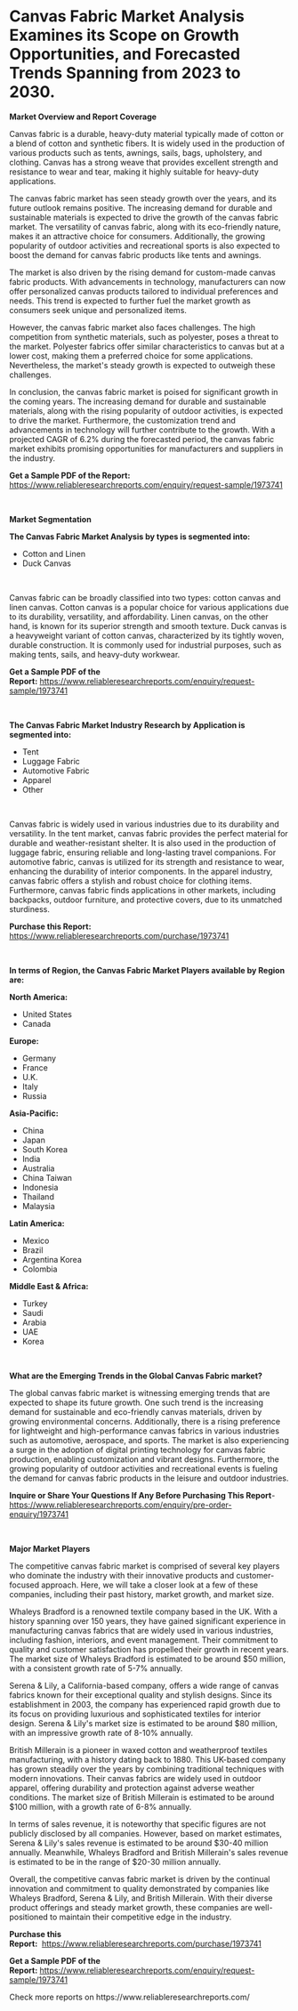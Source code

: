 <p><h1>Canvas Fabric Market Analysis Examines its Scope on Growth Opportunities, and Forecasted Trends Spanning from 2023 to 2030.</h1></p><p><strong>Market Overview and Report Coverage</strong></p>
<p><p>Canvas fabric is a durable, heavy-duty material typically made of cotton or a blend of cotton and synthetic fibers. It is widely used in the production of various products such as tents, awnings, sails, bags, upholstery, and clothing. Canvas has a strong weave that provides excellent strength and resistance to wear and tear, making it highly suitable for heavy-duty applications.</p><p>The canvas fabric market has seen steady growth over the years, and its future outlook remains positive. The increasing demand for durable and sustainable materials is expected to drive the growth of the canvas fabric market. The versatility of canvas fabric, along with its eco-friendly nature, makes it an attractive choice for consumers. Additionally, the growing popularity of outdoor activities and recreational sports is also expected to boost the demand for canvas fabric products like tents and awnings.</p><p>The market is also driven by the rising demand for custom-made canvas fabric products. With advancements in technology, manufacturers can now offer personalized canvas products tailored to individual preferences and needs. This trend is expected to further fuel the market growth as consumers seek unique and personalized items.</p><p>However, the canvas fabric market also faces challenges. The high competition from synthetic materials, such as polyester, poses a threat to the market. Polyester fabrics offer similar characteristics to canvas but at a lower cost, making them a preferred choice for some applications. Nevertheless, the market's steady growth is expected to outweigh these challenges.</p><p>In conclusion, the canvas fabric market is poised for significant growth in the coming years. The increasing demand for durable and sustainable materials, along with the rising popularity of outdoor activities, is expected to drive the market. Furthermore, the customization trend and advancements in technology will further contribute to the growth. With a projected CAGR of 6.2% during the forecasted period, the canvas fabric market exhibits promising opportunities for manufacturers and suppliers in the industry.</p></p>
<p><strong>Get a Sample PDF of the Report:</strong> <a href="https://www.reliableresearchreports.com/enquiry/request-sample/1973741">https://www.reliableresearchreports.com/enquiry/request-sample/1973741</a></p>
<p>&nbsp;</p>
<p><strong>Market Segmentation</strong></p>
<p><strong>The Canvas Fabric Market Analysis by types is segmented into:</strong></p>
<p><ul><li>Cotton and Linen</li><li>Duck Canvas</li></ul></p>
<p>&nbsp;</p>
<p><p>Canvas fabric can be broadly classified into two types: cotton canvas and linen canvas. Cotton canvas is a popular choice for various applications due to its durability, versatility, and affordability. Linen canvas, on the other hand, is known for its superior strength and smooth texture. Duck canvas is a heavyweight variant of cotton canvas, characterized by its tightly woven, durable construction. It is commonly used for industrial purposes, such as making tents, sails, and heavy-duty workwear.</p></p>
<p><strong>Get a Sample PDF of the Report:</strong>&nbsp;<a href="https://www.reliableresearchreports.com/enquiry/request-sample/1973741">https://www.reliableresearchreports.com/enquiry/request-sample/1973741</a></p>
<p>&nbsp;</p>
<p><strong>The Canvas Fabric Market Industry Research by Application is segmented into:</strong></p>
<p><ul><li>Tent</li><li>Luggage Fabric</li><li>Automotive Fabric</li><li>Apparel</li><li>Other</li></ul></p>
<p>&nbsp;</p>
<p><p>Canvas fabric is widely used in various industries due to its durability and versatility. In the tent market, canvas fabric provides the perfect material for durable and weather-resistant shelter. It is also used in the production of luggage fabric, ensuring reliable and long-lasting travel companions. For automotive fabric, canvas is utilized for its strength and resistance to wear, enhancing the durability of interior components. In the apparel industry, canvas fabric offers a stylish and robust choice for clothing items. Furthermore, canvas fabric finds applications in other markets, including backpacks, outdoor furniture, and protective covers, due to its unmatched sturdiness.</p></p>
<p><strong>Purchase this Report:</strong>&nbsp; <a href="https://www.reliableresearchreports.com/purchase/1973741">https://www.reliableresearchreports.com/purchase/1973741</a></p>
<p>&nbsp;</p>
<p><strong>In terms of Region, the Canvas Fabric Market Players available by Region are:</strong></p>
<p>
    <p> <strong> North America: </strong>
        <ul>
            <li>United States</li>
            <li>Canada</li>
        </ul>
        </p> 
    <p> <strong> Europe: </strong>
        <ul>
            <li>Germany</li>
            <li>France</li>
            <li>U.K.</li>
            <li>Italy</li>
            <li>Russia</li>
        </ul>
        </p> 
    <p> <strong> Asia-Pacific: </strong>
        <ul>
            <li>China</li>
            <li>Japan</li>
            <li>South Korea</li>
            <li>India</li>
            <li>Australia</li>
            <li>China Taiwan</li>
            <li>Indonesia</li>
            <li>Thailand</li>
            <li>Malaysia</li>
        </ul>
        </p> 
    <p> <strong> Latin America: </strong>
        <ul>
            <li>Mexico</li>
            <li>Brazil</li>
            <li>Argentina Korea</li>
            <li>Colombia</li>
        </ul>
        </p> 
    <p> <strong> Middle East & Africa: </strong>
        <ul>
            <li>Turkey</li>
            <li>Saudi</li>
            <li>Arabia</li>
            <li>UAE</li>
            <li>Korea</li>
        </ul>
    </p>
    </p>
<p>&nbsp;</p>
<p><strong>What are the Emerging Trends in the Global Canvas Fabric market?</strong></p>
<p><p>The global canvas fabric market is witnessing emerging trends that are expected to shape its future growth. One such trend is the increasing demand for sustainable and eco-friendly canvas materials, driven by growing environmental concerns. Additionally, there is a rising preference for lightweight and high-performance canvas fabrics in various industries such as automotive, aerospace, and sports. The market is also experiencing a surge in the adoption of digital printing technology for canvas fabric production, enabling customization and vibrant designs. Furthermore, the growing popularity of outdoor activities and recreational events is fueling the demand for canvas fabric products in the leisure and outdoor industries.</p></p>
<p><strong>Inquire or Share Your Questions If Any Before Purchasing This Report</strong>- <a href="https://www.reliableresearchreports.com/enquiry/pre-order-enquiry/1973741">https://www.reliableresearchreports.com/enquiry/pre-order-enquiry/1973741</a></p>
<p>&nbsp;</p>
<p><strong>Major Market Players</strong></p>
<p><p>The competitive canvas fabric market is comprised of several key players who dominate the industry with their innovative products and customer-focused approach. Here, we will take a closer look at a few of these companies, including their past history, market growth, and market size.</p><p>Whaleys Bradford is a renowned textile company based in the UK. With a history spanning over 150 years, they have gained significant experience in manufacturing canvas fabrics that are widely used in various industries, including fashion, interiors, and event management. Their commitment to quality and customer satisfaction has propelled their growth in recent years. The market size of Whaleys Bradford is estimated to be around $50 million, with a consistent growth rate of 5-7% annually.</p><p>Serena & Lily, a California-based company, offers a wide range of canvas fabrics known for their exceptional quality and stylish designs. Since its establishment in 2003, the company has experienced rapid growth due to its focus on providing luxurious and sophisticated textiles for interior design. Serena & Lily's market size is estimated to be around $80 million, with an impressive growth rate of 8-10% annually.</p><p>British Millerain is a pioneer in waxed cotton and weatherproof textiles manufacturing, with a history dating back to 1880. This UK-based company has grown steadily over the years by combining traditional techniques with modern innovations. Their canvas fabrics are widely used in outdoor apparel, offering durability and protection against adverse weather conditions. The market size of British Millerain is estimated to be around $100 million, with a growth rate of 6-8% annually.</p><p>In terms of sales revenue, it is noteworthy that specific figures are not publicly disclosed by all companies. However, based on market estimates, Serena & Lily's sales revenue is estimated to be around $30-40 million annually. Meanwhile, Whaleys Bradford and British Millerain's sales revenue is estimated to be in the range of $20-30 million annually.</p><p>Overall, the competitive canvas fabric market is driven by the continual innovation and commitment to quality demonstrated by companies like Whaleys Bradford, Serena & Lily, and British Millerain. With their diverse product offerings and steady market growth, these companies are well-positioned to maintain their competitive edge in the industry.</p></p>
<p><strong>Purchase this Report:</strong>&nbsp;&nbsp;<a href="https://www.reliableresearchreports.com/purchase/1973741">https://www.reliableresearchreports.com/purchase/1973741</a></p>
<p></p>
<p><strong>Get a Sample PDF of the Report:</strong>&nbsp;<a href="https://www.reliableresearchreports.com/enquiry/request-sample/1973741">https://www.reliableresearchreports.com/enquiry/request-sample/1973741</a></p>
<p>Check more reports on https://www.reliableresearchreports.com/</p>